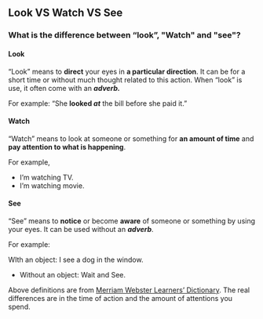 ## Look VS Watch VS See

### What is the difference between “look”, "Watch" and "see"?

#### Look

“Look” means to **direct** your eyes in **a particular direction**. It can be for a short time or without much thought related to this action. When “look” is use, it often come with an ***adverb.***

For example:  “She **looked *at*** the bill before she paid it.”

#### Watch

“Watch” means to look at someone or something for **an amount of time** and **pay attention to what is happening**.

For example,

- I’m watching TV.
- I’m watching movie.

#### See

“See” means to **notice** or become **aware** of someone or something by using your eyes. It can be used without an ***adverb***.

For example:

WIth an object: I see a dog in the window.

- Without an object: Wait and See.

Above definitions are from [Merriam Webster Learners’ Dictionary](https://learnersdictionary.com/). The real differences are in the time of action and the amount of attentions you spend.
